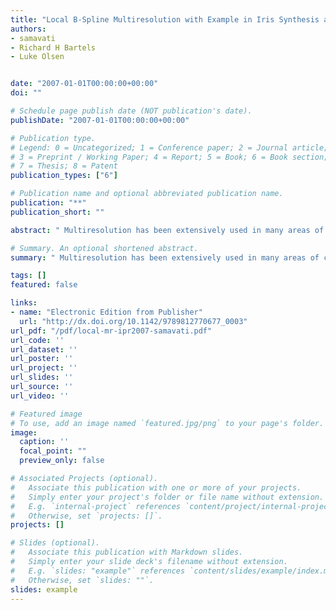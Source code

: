 ```yaml
---
title: "Local B-Spline Multiresolution with Example in Iris Synthesis and Volumetric Rendering"
authors:
- samavati
- Richard H Bartels
- Luke Olsen


date: "2007-01-01T00:00:00+00:00"
doi: ""

# Schedule page publish date (NOT publication's date).
publishDate: "2007-01-01T00:00:00+00:00"

# Publication type.
# Legend: 0 = Uncategorized; 1 = Conference paper; 2 = Journal article;
# 3 = Preprint / Working Paper; 4 = Report; 5 = Book; 6 = Book section;
# 7 = Thesis; 8 = Patent
publication_types: ["6"]

# Publication name and optional abbreviated publication name.
publication: "**"
publication_short: ""

abstract: " Multiresolution has been extensively used in many areas of computer science, including biometrics. We introduce local multiresolution filters for quadratic and cubic B-splines that satisfy the first and the second level of smoothness respectively. For constructing these filters, we use a reverse subdivision method. We also show how to use and extend these filters for tensor-product surfaces, and 2D/3D images. For some types of data, such as curves and surfaces, boundary interpolation is strongly desired. To maintain this condition, we introduce extraordinary filters for boundaries. For images and other cases in which interpolating the boundaries is not required or even desired, we need a particular arrangement to be able to apply regular filters. As a solution, we propose a technique based on symmetric extension. Practical issues for efficient implementation of multiresolution are discussed. Finally, we discuss some …"

# Summary. An optional shortened abstract.
summary: " Multiresolution has been extensively used in many areas of computer science, including biometrics. We introduce local multiresolution filters for quadratic and cubic B-splines that satisfy the first and the second level of smoothness respectively. For constructing these filters, we use a reverse subdivision method. We also show how to use and extend these filters for tensor-product surfaces, and 2D/3D images. For some types of data, such as curves and surfaces, boundary interpolation is strongl..."

tags: []
featured: false

links:
- name: "Electronic Edition from Publisher"
  url: "http://dx.doi.org/10.1142/9789812770677_0003"
url_pdf: "/pdf/local-mr-ipr2007-samavati.pdf"
url_code: ''
url_dataset: ''
url_poster: ''
url_project: ''
url_slides: ''
url_source: ''
url_video: ''

# Featured image
# To use, add an image named `featured.jpg/png` to your page's folder. 
image:
  caption: ''
  focal_point: ""
  preview_only: false

# Associated Projects (optional).
#   Associate this publication with one or more of your projects.
#   Simply enter your project's folder or file name without extension.
#   E.g. `internal-project` references `content/project/internal-project/index.md`.
#   Otherwise, set `projects: []`.
projects: []

# Slides (optional).
#   Associate this publication with Markdown slides.
#   Simply enter your slide deck's filename without extension.
#   E.g. `slides: "example"` references `content/slides/example/index.md`.
#   Otherwise, set `slides: ""`.
slides: example
---
```

